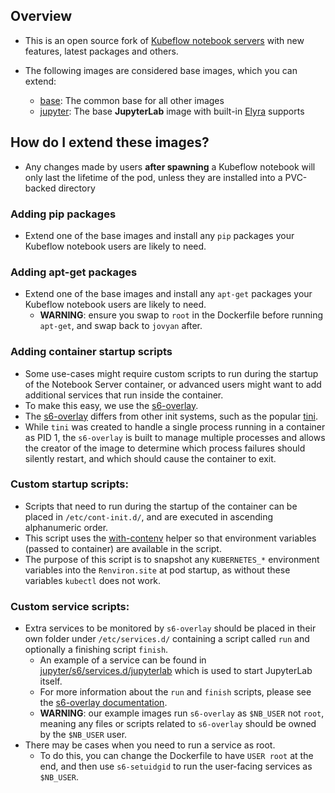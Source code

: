 ## Overview

- This is an open source fork of
  [Kubeflow notebook servers][Kubeflow notebook servers link]
  with new features, latest packages and others.

- The following images are considered base images, which you can extend:
  - [base](./base): The common base for all other images
  - [jupyter](./jupyter): The base __JupyterLab__
    image with built-in [Elyra][Elyra link] supports

## How do I extend these images?

- Any changes made by users __after spawning__ a Kubeflow notebook
  will only last the lifetime of the pod, unless they are
  installed into a PVC-backed directory

### Adding pip packages

- Extend one of the base images and install any
  `pip` packages your Kubeflow notebook
  users are likely to need.

### Adding apt-get packages

- Extend one of the base images and install any
  `apt-get` packages your Kubeflow notebook
  users are likely to need.
  - __WARNING__: ensure you swap to `root` in the
    Dockerfile before running `apt-get`,
    and swap back to `jovyan` after.

### Adding container startup scripts

- Some use-cases might require custom scripts to run
  during the startup of the Notebook Server container,
  or advanced users might want to add additional
  services that run inside the container.
- To make this easy, we use the
  [s6-overlay][s6 overlay link].
- The [s6-overlay][s6 overlay link]
  differs from other init systems, such as the popular
  [tini](https://github.com/krallin/tini).
- While `tini` was created to handle a single process running
  in a container as PID 1, the `s6-overlay` is built to manage
  multiple processes and allows the creator of the image to
  determine which process failures should silently restart,
  and which should cause the container to exit.

### Custom startup scripts:

- Scripts that need to run during the startup of the
  container can be placed in `/etc/cont-init.d/`,
  and are executed in ascending alphanumeric order.
- This script uses the
  [with-contenv][s6 container environment link]
  helper so that environment variables (passed to container)
  are available in the script.
- The purpose of this script is to snapshot any `KUBERNETES_*`
  environment variables into the `Renviron.site` at pod startup,
  as without these variables `kubectl` does not work.

### Custom service scripts:

- Extra services to be monitored by `s6-overlay` should be
  placed in their own folder under `/etc/services.d/`
  containing a script called `run` and
  optionally a finishing script `finish`.
  - An example of a service can be found in
    [jupyter/s6/services.d/jupyterlab](jupyter/s6/services.d/jupyterlab)
    which is used to start JupyterLab itself.
  - For more information about the `run` and
    `finish` scripts, please see the
    [s6-overlay documentation][s6 writing a service script link].
  - __WARNING__: our example images run `s6-overlay` as
    `$NB_USER` not `root`, meaning any files or scripts
    related to `s6-overlay` should be
    owned by the `$NB_USER` user.
- There may be cases when you need to run a service as root.
  - To do this, you can change the Dockerfile to have `USER root`
    at the end, and then use `s6-setuidgid` to run the
    user-facing services as `$NB_USER`.

[Kubeflow notebook servers link]: https://github.com/kubeflow/kubeflow/tree/master/components/example-notebook-servers
[s6 overlay link]: https://github.com/just-containers/s6-overlay
[s6 container environment link]: https://github.com/just-containers/s6-overlay#container-environment
[s6 writing a service script link]: https://github.com/just-containers/s6-overlay#writing-a-service-script
[Elyra link]:https://github.com/elyra-ai/elyra
